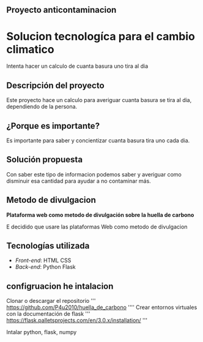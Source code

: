 ## Proyecto anticontaminacion

# Solucion tecnologíca para el cambio climatico 
Intenta hacer un calculo de cuanta basura uno tira al dia

## Descripción  del proyecto
Este proyecto hace un calculo para averiguar cuanta basura se tira al dia, dependiendo de la persona.

## ¿Porque es importante?
Es importante para saber y concientizar cuanta basura tira uno cada dia.

## Solución propuesta
Con saber este tipo de informacion podemos saber y averiguar como disminuir esa cantidad para ayudar a no contaminar más.

## Metodo de divulgacion
**Plataforma web como metodo de divulgación sobre la huella de carbono**

E decidido que usare las plataformas Web como metodo de divulgacion 
  
   
## Tecnologías utilizada
- *Front-end*: HTML CSS
- *Back-end*: Python Flask

## configruacion he intalacion
Clonar o descargar el repositorio ''' https://github.com/P4u2010/huella_de_carbono ''''
Crear entornos virtuales con la documentación de flask ''' https://flask.palletsprojects.com/en/3.0.x/installation/ '''

Intalar python, flask, numpy
